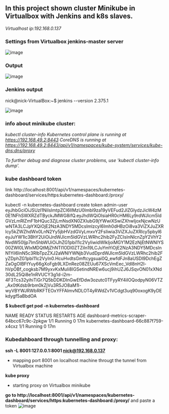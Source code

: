 ## In this project shown cluster Minikube in Virtualbox with Jenkins and k8s slaves.

*Virtualhost ip:192.168.0.137*

### Settings from Virtualbox jenkins-master server 
![image](https://user-images.githubusercontent.com/44971394/206868126-cb391462-b07f-49ea-b774-33eec3271095.png)


### Output 
![image](https://user-images.githubusercontent.com/44971394/206870130-522b13b5-fa16-4901-9bec-8433f73fb2ae.png)


### Jenkins output
nick@nick-VirtualBox:~$ jenkins --version
2.375.1

![image](https://user-images.githubusercontent.com/44971394/206870258-87ef3732-0fea-4bb0-afb2-1d3366b35157.png)


### info about minikube cluster:
*kubectl cluster-info*
*Kubernetes control plane is running at https://192.168.49.2:8443*
*CoreDNS is running at https://192.168.49.2:8443/api/v1/namespaces/kube-system/services/kube-dns:dns/proxy*

*To further debug and diagnose cluster problems, use 'kubectl cluster-info dump'.*


### kube dashboard token

link http://localhost:8001/api/v1/namespaces/kubernetes-dashboard/services/https:kubernetes-dashboard:/proxy/

kubectl -n kubernetes-dashboard create token admin-user
eyJhbGciOiJSUzI1NiIsImtpZCI6IlMzU0lmbl9za19yVEFud2JlZGIydzJicW4zM0E1NFhSWXRZdTByckJMWG8ifQ.eyJhdWQiOlsiaHR0cHM6Ly9rdWJlcm5ldGVzLmRlZmF1bHQuc3ZjLmNsdXN0ZXIubG9jYWwiXSwiZXhwIjoxNjcwNzUwNTA3LCJpYXQiOjE2NzA3NDY5MDcsImlzcyI6Imh0dHBzOi8va3ViZXJuZXRlcy5kZWZhdWx0LnN2Yy5jbHVzdGVyLmxvY2FsIiwia3ViZXJuZXRlcy5pbyI6eyJuYW1lc3BhY2UiOiJrdWJlcm5ldGVzLWRhc2hib2FyZCIsInNlcnZpY2VhY2NvdW50Ijp7Im5hbWUiOiJhZG1pbi11c2VyIiwidWlkIjoiMGY1M2EzNjEtNWNlYS00ZWI0LWIxMDQtMjZhNTI1ODI0ZTZiIn19LCJuYmYiOjE2NzA3NDY5MDcsInN1YiI6InN5c3RlbTpzZXJ2aWNlYWNjb3VudDprdWJlcm5ldGVzLWRhc2hib2FyZDphZG1pbi11c2VyIn0.HcuHvdtsGmftcygsuai0Q_ewfdFJn8aUSDl9DchEgZZaOgOIBFtYuy66gXoFgb9LXDnRez08ZEUu67XScVmEec_Vdl8nH2l-hVpOBf_cogksb7M9yxvKxMuIi8IGSetindNREw6ucj9ihUZJ6JSqvON01xXNd30dL25Qi8e1nRVUCY3g1d-i2m-4F3Tcs32yihiTiGr7Q5bDDKDInGwEfDdw3ozutc0TFyyRY4iIOQodpyN06VTZ_Ax0tKdsb9rbm0kZjVu3R5JO8aM1l-wyVBYWJRWbRKFTEOxYFFAImvNDLOT4yRWdZv1VCdgt3uq90oxogK9yDEkdygf5aBbdOA

**$ kubectl get pod -n kubernetes-dashboard**

NAME                                         READY   STATUS    RESTARTS   AGE
dashboard-metrics-scraper-64bcc67c9c-2pkgw   1/1     Running   0          17m
kubernetes-dashboard-66c887f759-x4cxz        1/1     Running   0          17m


### Kubedahboard through tunnelling and proxy:

**ssh -L 8001:127.0.0.1:8001 nick@192.168.0.137**
- mapping port 8001 on localhost machine througt the tunnel from Virtualbox machine

**kube proxy** 
- starting proxy on Virtualbox minikube

**go to http://localhost:8001/api/v1/namespaces/kubernetes-dashboard/services/https:kubernetes-dashboard:/proxy/** 
and paste a token
![image](https://user-images.githubusercontent.com/44971394/206894237-5bb9f5ac-2aaf-4d4c-8aef-65bcbd3f8b80.png)



